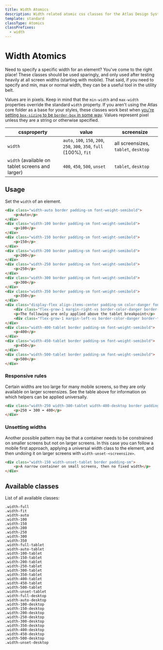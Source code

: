 ```yaml
---
title: Width Atomics
description: Width related atomic css classes for the Atlas Design System
template: standard
classType: Atomics
classPrefixes:
  - width
---
```


# Width Atomics

Need to specify a specific width for an element? You've come to the right place! These classes should be used sparingly, and only used after testing heavily at all screen widths (starting with mobile). That said, if you need to specify and min, max or normal width, they can be a useful tool in the utility belt.

Values are in pixels. Keep in mind that the `min-width` and `max-width` properties override the standard `width` property. If you aren't using the Atlas core folder as a base for your styles, these classes work best when [you're setting `box-sizing` to be `border-box` in some way](https://css-tricks.com/box-sizing/#aa-present-day-box-sizing). Values represent pixel unless they are a string or otherwise specified.

| cssproperty                                      | value                                                                  | screensize                           |
| ------------------------------------------------ | ---------------------------------------------------------------------- | ------------------------------------ |
| `width`                                          | `auto`, `100`, `150`, `200`, `250`, `300`, `350`, `full` (100%), `fit` | all screensizes, `tablet`, `desktop` |
| `width` (available on tablet screens and larger) | `400`, `450`, `500`, `unset`                                           | `tablet`, `desktop`                  |

## Usage

Set the `width` of an element.

```html
<div class="width-auto border padding-sm font-weight-semibold">
	<p>Auto</p>
</div>
<div class="width-100 border padding-sm font-weight-semibold">
	<p>100</p>
</div>
<div class="width-150 border padding-sm font-weight-semibold">
	<p>150</p>
</div>
<div class="width-200 border padding-sm font-weight-semibold">
	<p>200</p>
</div>
<div class="width-250 border padding-sm font-weight-semibold">
	<p>250</p>
</div>
<div class="width-300 border padding-sm font-weight-semibold">
	<p>300</p>
</div>
<div class="width-350 border padding-sm font-weight-semibold">
	<p>350</p>
</div>
<div class="display-flex align-items-center padding-sm color-danger font-size-sm">
	<div class="flex-grow-1 margin-right-xs border-color-danger border-top"></div>
	<p>The following are only applied above the tablet breakpoint</p>
	<div class="flex-grow-1 margin-left-xs border-color-danger border-top"></div>
</div>
<div class="width-400-tablet border padding-sm font-weight-semibold">
	<p>400</p>
</div>
<div class="width-450-tablet border padding-sm font-weight-semibold">
	<p>450</p>
</div>
<div class="width-500-tablet border padding-sm font-weight-semibold">
	<p>500</p>
</div>
```

### Responsive rules

Certain widths are too large for many mobile screens, so they are only available on larger screensizes. See the table above for information on which helpers can be applied universally.

```html
<div class="width-250 width-300-tablet width-400-desktop border padding-sm">
	<p>250 ➡ 300 ➡ 400</p>
</div>
```

### Unsetting widths

Another possible pattern may be that a container needs to be constrained on smaller screens but not on larger screens. In this case you can follow a mobile first approach, applying a universal width class to the element, and then undoing it on larger screens with `width-unset-<screensize>`.

```html
<div class="width-150 width-unset-tablet border padding-sm">
	<p>A narrow container on small screens, then no fixed width</p>
</div>
```

## Available classes

List of all available classes:

```atomics-filter
.width-full
.width-fit
.width-auto
.width-100
.width-150
.width-200
.width-250
.width-300
.width-350
.width-full-tablet
.width-auto-tablet
.width-100-tablet
.width-150-tablet
.width-200-tablet
.width-250-tablet
.width-300-tablet
.width-350-tablet
.width-400-tablet
.width-450-tablet
.width-500-tablet
.width-unset-tablet
.width-full-desktop
.width-auto-desktop
.width-100-desktop
.width-150-desktop
.width-200-desktop
.width-250-desktop
.width-300-desktop
.width-350-desktop
.width-400-desktop
.width-450-desktop
.width-500-desktop
.width-unset-desktop
```
